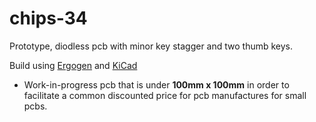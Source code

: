 # chips-34

Prototype, diodless pcb with minor key stagger and two thumb keys.

Build using [Ergogen](https://github.com/ergogen/ergogen) and [KiCad](https://www.kicad.org/)

- Work-in-progress pcb that is under **100mm x 100mm** in order to facilitate a common discounted price for pcb manufactures for small pcbs.